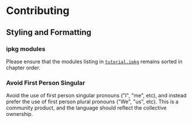 # Contributing

## Styling and Formatting

### ipkg modules

Please ensure that the modules listing in [`tutorial.ipkg`](./tutorial.ipkg) remains sorted in chapter order.

### Avoid First Person Singular

Avoid the use of first person singular pronouns ("I", "me", etc), and instead prefer the use of first person plural pronouns ("We", "us", etc). This is a community product, and the language should reflect the collective ownership.
